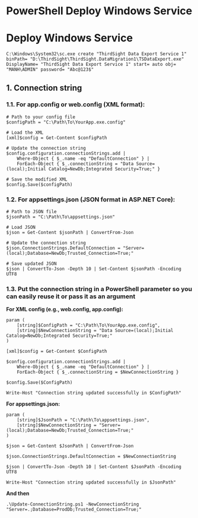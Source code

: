 # PowerShell Deploy Windows Service

# Deploy Windows Service
```
C:\Windows\System32\sc.exe create "ThirdSight Data Export Service 1" binPath= "D:\ThirdSight\ThirdSight.DataMigration1\TSDataExport.exe" DisplayName= "ThirdSight Data Export Service 1" start= auto obj= "MANH\ADMIN" password= "Abc@123$"
```

## 1. Connection string

### 1.1. For app.config or web.config (XML format):
```
# Path to your config file
$configPath = "C:\Path\To\YourApp.exe.config"

# Load the XML
[xml]$config = Get-Content $configPath

# Update the connection string
$config.configuration.connectionStrings.add |
    Where-Object { $_.name -eq "DefaultConnection" } |
    ForEach-Object { $_.connectionString = "Data Source=(local);Initial Catalog=NewDb;Integrated Security=True;" }

# Save the modified XML
$config.Save($configPath)
```

### 1.2. For appsettings.json (JSON format in ASP.NET Core):
```
# Path to JSON file
$jsonPath = "C:\Path\To\appsettings.json"

# Load JSON
$json = Get-Content $jsonPath | ConvertFrom-Json

# Update the connection string
$json.ConnectionStrings.DefaultConnection = "Server=(local);Database=NewDb;Trusted_Connection=True;"

# Save updated JSON
$json | ConvertTo-Json -Depth 10 | Set-Content $jsonPath -Encoding UTF8
```

### 1.3. Put the connection string in a PowerShell parameter so you can easily reuse it or pass it as an argument

**For XML config (e.g., web.config, app.config):**

```
param (
    [string]$ConfigPath = "C:\Path\To\YourApp.exe.config",
    [string]$NewConnectionString = "Data Source=(local);Initial Catalog=NewDb;Integrated Security=True;"
)

[xml]$config = Get-Content $ConfigPath

$config.configuration.connectionStrings.add |
    Where-Object { $_.name -eq "DefaultConnection" } |
    ForEach-Object { $_.connectionString = $NewConnectionString }

$config.Save($ConfigPath)

Write-Host "Connection string updated successfully in $ConfigPath"
```

**For appsettings.json:**

```
param (
    [string]$JsonPath = "C:\Path\To\appsettings.json",
    [string]$NewConnectionString = "Server=(local);Database=NewDb;Trusted_Connection=True;"
)

$json = Get-Content $JsonPath | ConvertFrom-Json

$json.ConnectionStrings.DefaultConnection = $NewConnectionString

$json | ConvertTo-Json -Depth 10 | Set-Content $JsonPath -Encoding UTF8

Write-Host "Connection string updated successfully in $JsonPath"
```

**And then**
```
.\Update-ConnectionString.ps1 -NewConnectionString "Server=.;Database=ProdDb;Trusted_Connection=True;"
```
